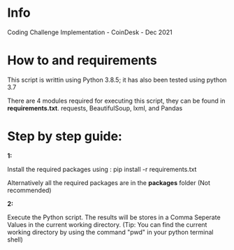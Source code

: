 # Info
Coding Challenge Implementation - CoinDesk - Dec 2021


# How to and requirements

This script is writtin using Python 3.8.5; it has also been tested using python 3.7

There are 4 modules required for executing this script, they can be found in **requirements.txt**. requests, BeautifulSoup, lxml, and Pandas

# Step by step guide:

**1:**

Install the required packages using : pip install -r requirements.txt

Alternatively all the required packages are in the **packages** folder (Not recommended)

**2:**

Execute the Python script. The results will be stores in a Comma Seperate Values in the current working directory. (Tip: You can find the current working directory by using the command "pwd" in your python terminal shell)

